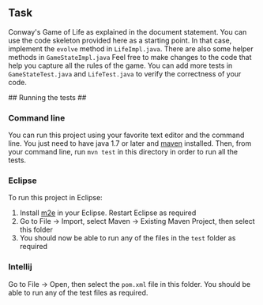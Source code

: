 ## Task ##

Conway's Game of Life as explained in the document statement. You can use the code skeleton provided here as a starting point. In that case, implement the `evolve` method in `LifeImpl.java`. There are also some helper methods in `GameStateImpl.java` Feel free to make changes to the code that help you capture all the rules of the game. You can add more tests in `GameStateTest.java` and `LifeTest.java` to verify the correctness of your code.

## Running the tests ##

### Command line ###
You can run this project using your favorite text editor and the command line. You just need to have java 1.7 or later and [maven](https://maven.apache.org/download.cgi) installed.
Then, from your command line, run `mvn test` in this directory in order to run all the tests.

### Eclipse ###

To run this project in Eclipse:
1. Install [m2e](http://www.eclipse.org/m2e/) in your Eclipse. Restart Eclipse as required
2. Go to File -> Import, select Maven -> Existing Maven Project, then select this folder
3. You should now be able to run any of the files in the `test` folder as required

### Intellij ###
Go to File -> Open, then select the `pom.xml` file in this folder. You should be able to run any of the test files as required.

